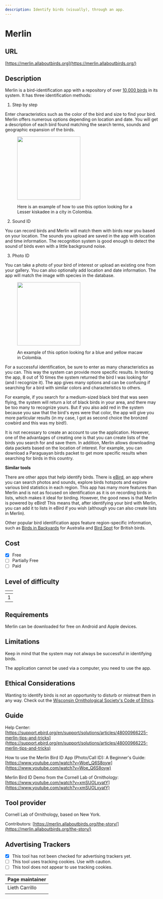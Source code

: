 ```yaml
---
description: Identify birds (visually), through an app.
---
```


# Merlin

## URL

[https://merlin.allaboutbirds.org](https://merlin.allaboutbirds.org/)

## Description

Merlin is a bird-identification app with a repository of over [10,000 birds](https://support.ebird.org/en/support/solutions/articles/48000961587-merlin-bird-id-faqs) in its system. It has three identification methods:

1. Step by step

Enter characteristics such as the color of the bird and size to find your bird. Merlin offers numerous options depending on location and date. You will get a description of each bird found matching the search terms, sounds and geographic expansion of the birds.

<div align="left"><figure><img src=".gitbook/assets/WhatsAppVideo2025-04-04at16.02.171-ezgif.com-video-to-gif-converter (1).gif" alt="" width="208"><figcaption><p>Here is an example of how to use this option looking for a Lesser kiskadee in a city in Colombia.</p></figcaption></figure></div>

2. Sound ID

You can record birds and Merlin will match them with birds near you based on your location. The sounds you upload are saved in the app with location and time information. The recognition system is good enough to detect the sound of birds even with a little background noise.

3. Photo ID

You can take a photo of your bird of interest or upload an existing one from your gallery. You can also optionally add location and date information. The app will match the image with species in the database.

<div align="left"><figure><img src=".gitbook/assets/WhatsAppVideo2025-04-04at16.47.231-ezgif.com-video-to-gif-converter.gif" alt="" width="208"><figcaption><p>An example of this option looking for a blue and yellow macaw in Colombia.</p></figcaption></figure></div>

For a successful identification, be sure to enter as many characteristics as you can. This way the system can provide more specific results. In testing the app, 8 out of 10 times the system returned the bird I was looking for (and I recognize it). The app gives many options and can be confusing if searching for a bird with similar colors and characteristics to others.&#x20;

For example, if you search for a medium-sized black bird that was seen flying, the system will return a lot of black birds in your area, and there may be too many to recognize yours. But if you also add red in the system because you saw that the bird's eyes were that color, the app will give you more particular results (in my case, I got as second choice the bronzed cowbird and this was my bird!).&#x20;

It is not necessary to create an account to use the application. However, one of the advantages of creating one is that you can create lists of the birds you search for and save them. In addition, Merlin allows downloading data packets based on the location of interest. For example, you can download a Paraguayan birds packet to get more specific results when searching for birds in this country.

**Similar tools**

There are other apps that help identify birds. There is [eBird](https://ebird.org/explore), an app where you can search photos and sounds, explore birds hotspots and explore various bird statistics in each region. This app has many more features than Merlin and is not as focused on identification as it is on recording birds in lists, which makes it ideal for birding. However, the good news is that Merlin is powered by eBird! This means that, after identifying your bird with Merlin, you can add it to lists in eBird if you wish (although you can also create lists in Merlin).

Other popular bird identification apps feature region-specific information, such as [Birds in Backyards](https://www.birdsinbackyards.net/) for Australia and [Bird Spot](https://www.birdspot.co.uk/british-bird-identifier) for British birds.

## Cost

* [x] Free
* [ ] Partially Free
* [ ] Paid

## Level of difficulty

<table><thead><tr><th data-type="rating" data-max="5"></th></tr></thead><tbody><tr><td>1</td></tr></tbody></table>

## Requirements

Merlin can be downloaded for free on Android and Apple devices.

## Limitations

&#x20;Keep in mind that the system may not always be successful in identifying birds.

The application cannot be used via a computer, you need to use the app.

## Ethical Considerations

Wanting to identify birds is not an opportunity to disturb or mistreat them in any way. Check out the [Wisconsin Ornithological Society's Code of Ethics](https://wsobirds.org/about-wso/code-of-ethics).

## Guide

Help Center: [https://support.ebird.org/en/support/solutions/articles/48000966225-merlin-tips-and-tricks](https://support.ebird.org/en/support/solutions/articles/48000966225-merlin-tips-and-tricks)

How to use the Merlin Bird ID App (Photo/Call ID): A Beginner's Guide: [https://www.youtube.com/watch?v=Woe\_Q6S8oyw](https://www.youtube.com/watch?v=Woe_Q6S8oyw)

Merlin Bird ID Demo from the Cornell Lab of Ornithology: [https://www.youtube.com/watch?v=xmSUOLxyatY](https://www.youtube.com/watch?v=xmSUOLxyatY)

## Tool provider

Cornell Lab of Ornithology, based on New York.

Contributors: [https://merlin.allaboutbirds.org/the-story/](https://merlin.allaboutbirds.org/the-story/)

## Advertising Trackers

* [x] This tool has not been checked for advertising trackers yet.
* [ ] This tool uses tracking cookies. Use with caution.
* [ ] This tool does not appear to use tracking cookies.

| Page maintainer |
| --------------- |
| Lieth Carrillo  |
|                 |

